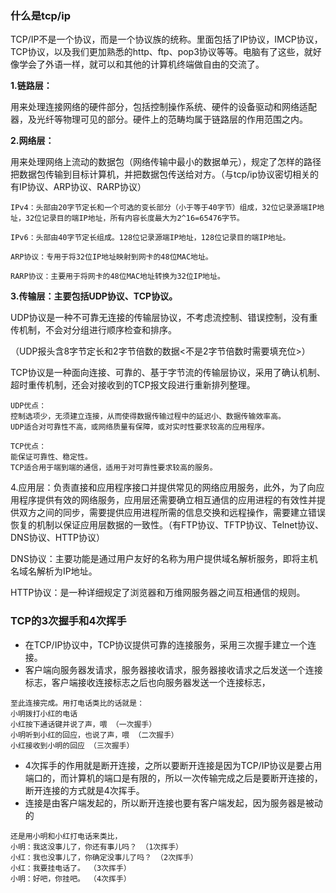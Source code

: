 ### 什么是tcp/ip
TCP/IP不是一个协议，而是一个协议族的统称。里面包括了IP协议，IMCP协议，TCP协议，以及我们更加熟悉的http、ftp、pop3协议等等。电脑有了这些，就好像学会了外语一样，就可以和其他的计算机终端做自由的交流了。

 **1.链路层：** 

用来处理连接网络的硬件部分，包括控制操作系统、硬件的设备驱动和网络适配器，及光纤等物理可见的部分。硬件上的范畴均属于链路层的作用范围之内。

 **2.网络层：** 

用来处理网络上流动的数据包（网络传输中最小的数据单元），规定了怎样的路径把数据包传输到目标计算机，并把数据包传送给对方。（与tcp/ip协议密切相关的有IP协议、ARP协议、RARP协议）

```
IPv4：头部由20字节定长和一个可选的变长部分（小于等于40字节）组成，32位记录源端IP地址，32位记录目的端IP地址，所有内容长度最大为2^16=65476字节。

IPv6：头部由40字节定长组成。128位记录源端IP地址，128位记录目的端IP地址。

ARP协议：专用于将32位IP地址映射到网卡的48位MAC地址。

RARP协议：主要用于将网卡的48位MAC地址转换为32位IP地址。
```

 **3.传输层：主要包括UDP协议、TCP协议。** 

UDP协议是一种不可靠无连接的传输层协议，不考虑流控制、错误控制，没有重传机制，不会对分组进行顺序检查和排序。

（UDP报头含8字节定长和2字节倍数的数据<不是2字节倍数时需要填充位>）

TCP协议是一种面向连接、可靠的、基于字节流的传输层协议，采用了确认机制、超时重传机制，还会对接收到的TCP报文段进行重新排列整理。

```
UDP优点：
控制选项少，无须建立连接，从而使得数据传输过程中的延迟小、数据传输效率高。
UDP适合对可靠性不高，或网络质量有保障，或对实时性要求较高的应用程序。

TCP优点：
能保证可靠性、稳定性。
TCP适合用于端到端的通信，适用于对可靠性要求较高的服务。
```

4.应用层：负责直接和应用程序接口并提供常见的网络应用服务，此外，为了向应用程序提供有效的网络服务，应用层还需要确立相互通信的应用进程的有效性并提供双方之间的同步，需要提供应用进程所需的信息交换和远程操作，需要建立错误恢复的机制以保证应用层数据的一致性。（有FTP协议、TFTP协议、Telnet协议、DNS协议、HTTP协议）

DNS协议：主要功能是通过用户友好的名称为用户提供域名解析服务，即将主机名域名解析为IP地址。

HTTP协议：是一种详细规定了浏览器和万维网服务器之间互相通信的规则。

### TCP的3次握手和4次挥手
- 在TCP/IP协议中，TCP协议提供可靠的连接服务，采用三次握手建立一个连接。 
- 客户端向服务器发请求，服务器接收请求，服务器接收请求之后发送一个连接标志，客户端接收连接标志之后也向服务器发送一个连接标志，
```
至此连接完成。用打电话类比的话就是： 
小明拨打小红的电话 
小红按下通话键并说了声，喂 （一次握手） 
小明听到小红的回应，也说了声，喂 （二次握手） 
小红接收到小明的回应 （三次握手）
```
- 4次挥手的作用就是断开连接，之所以要断开连接是因为TCP/IP协议是要占用端口的，而计算机的端口是有限的，所以一次传输完成之后是要断开连接的，断开连接的方式就是4次挥手。 
- 连接是由客户端发起的，所以断开连接也要有客户端发起，因为服务器是被动的

```
还是用小明和小红打电话来类比， 
小明：我这没事儿了，你还有事儿吗？ （1次挥手） 
小红：我也没事儿了，你确定没事儿了吗？ （2次挥手） 
小红：我要挂电话了。 （3次挥手） 
小明：好吧，你挂吧。 （4次挥手）
```
